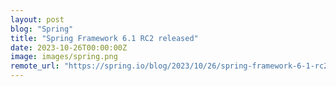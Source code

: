 ```yaml
---
layout: post
blog: "Spring"
title: "Spring Framework 6.1 RC2 released"
date: 2023-10-26T00:00:00Z
image: images/spring.png
remote_url: "https://spring.io/blog/2023/10/26/spring-framework-6-1-rc2-released"
---
```


